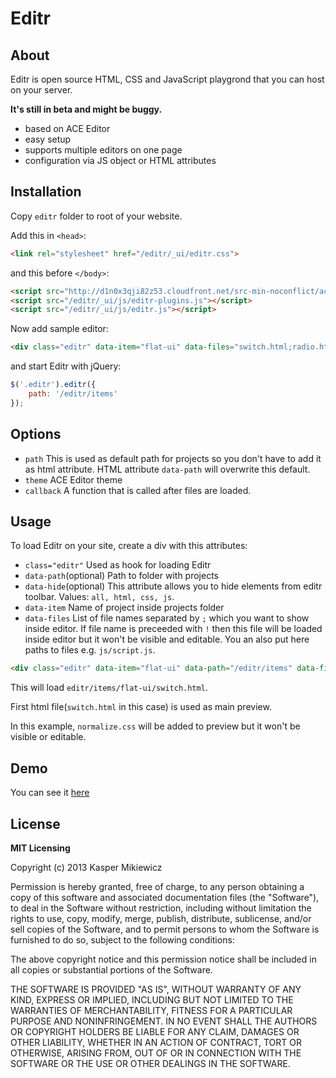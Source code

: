 # Editr

## About

Editr is open source HTML, CSS and JavaScript playgrond that you can host on your server.

**It's still in beta and might be buggy.**

* based on ACE Editor
* easy setup
* supports multiple editors on one page
* configuration via JS object or HTML attributes

## Installation

Copy `editr` folder to root of your website.

Add this in `<head>`:

```html
<link rel="stylesheet" href="/editr/_ui/editr.css">
```

and this before `</body>`:

```html
<script src="http://d1n0x3qji82z53.cloudfront.net/src-min-noconflict/ace.js"></script>
<script src="/editr/_ui/js/editr-plugins.js"></script>
<script src="/editr/_ui/js/editr.js"></script>
```

Now add sample editor:

```html
<div class="editr" data-item="flat-ui" data-files="switch.html;radio.html;!normalize.css;radio.css;switch.css"></div>
```

and start Editr with jQuery:

```js
$('.editr').editr({
    path: '/editr/items'
});
```

## Options

* `path` This is used as default path for projects so you don't have to add it as html attribute. HTML attribute `data-path` will overwrite this default.
* `theme` ACE Editor theme
* `callback` A function that is called after files are loaded.

## Usage

To load Editr on your site, create a div with this attributes:

* `class="editr"` Used as hook for loading Editr
* `data-path`(optional) Path to folder with projects
* `data-hide`(optional) This attribute allows you to hide elements from editr toolbar. Values: `all, html, css, js`.
* `data-item` Name of project inside projects folder
* `data-files` List of file names separated by `;` which you want to show inside editor. If file name is preceeded with `!` then this file will be loaded inside editor but it won't be visible and editable. You an also put here paths to files e.g. `js/script.js`.

```html
<div class="editr" data-item="flat-ui" data-path="/editr/items" data-files="switch.html;radio.html;!normalize.css;radio.css;switch.css"></div>
```

This will load `editr/items/flat-ui/switch.html`.

First html file(`switch.html` in this case) is used as main preview.

In this example, `normalize.css` will be added to preview but it won't be visible or editable.

## Demo

You can see it [here](http://5minfork.com/Idered/editr)

## License

**MIT Licensing**

Copyright (c) 2013 Kasper Mikiewicz

Permission is hereby granted, free of charge, to any person obtaining a copy of this software and associated documentation files (the "Software"), to deal in the Software without restriction, including without limitation the rights to use, copy, modify, merge, publish, distribute, sublicense, and/or sell copies of the Software, and to permit persons to whom the Software is furnished to do so, subject to the following conditions:

The above copyright notice and this permission notice shall be included in all copies or substantial portions of the Software.

THE SOFTWARE IS PROVIDED "AS IS", WITHOUT WARRANTY OF ANY KIND, EXPRESS OR IMPLIED, INCLUDING BUT NOT LIMITED TO THE WARRANTIES OF MERCHANTABILITY, FITNESS FOR A PARTICULAR PURPOSE AND NONINFRINGEMENT. IN NO EVENT SHALL THE AUTHORS OR COPYRIGHT HOLDERS BE LIABLE FOR ANY CLAIM, DAMAGES OR OTHER LIABILITY, WHETHER IN AN ACTION OF CONTRACT, TORT OR OTHERWISE, ARISING FROM, OUT OF OR IN CONNECTION WITH THE SOFTWARE OR THE USE OR OTHER DEALINGS IN THE SOFTWARE.
